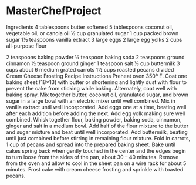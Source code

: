 # MasterChefProject

Ingredients
4 tablespoons butter softened
5 tablespoons coconut oil, vegetable oil, or canola oil
½ cup granulated sugar
1 cup packed brown sugar
1½ teaspoons vanilla extract
3 large eggs
2 large egg yolks
2 cups all-purpose flour

2 teaspoons baking powder
½ teaspoon baking soda
2 teaspoons ground cinnamon
½ teaspoon ground ginger
1 teaspoon salt
⅓ cup buttermilk
3 cups about 6 medium grated carrots
1½ cups roasted pecans divided
Cream Cheese Frosting Recipe
Instructions
Preheat oven 350º F. Coat one baking sheet (18×13) with butter or shortening and lightly dust with flour to prevent the cake from sticking while baking. Alternately, coat well with baking spray.
Mix together butter, coconut oil, granulated sugar, and brown sugar in a large bowl with an electric mixer until well combined. Mix in vanilla extract until well incorporated. Add eggs one at a time, beating well after each addition before adding the next. Add egg yolk making sure well combined.
Whisk together flour, baking powder, baking soda, cinnamon, ginger and salt in a medium bowl.
Add half of the flour mixture to the butter and sugar mixture and beat until well incorporated. Add buttermilk, beating until just combined before stirring in remaining flour mixture.
Fold in carrots, 1 cup of pecans and spread into the prepared baking sheet.
Bake until cakes spring back when gently touched in the center and the edges begin to turn loose from the sides of the pan, about 30 – 40 minutes. Remove from the oven and allow to cool in the sheet pan on a wire rack for about 5 minutes.
Frost cake with cream cheese frosting and sprinkle with toasted pecans.

